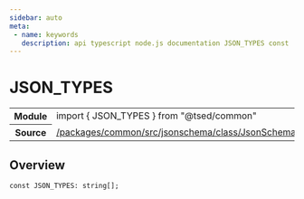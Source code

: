 ```yaml
---
sidebar: auto
meta:
 - name: keywords
   description: api typescript node.js documentation JSON_TYPES const
---
```

# JSON_TYPES <Badge text="Constant" type="const"/>
<!-- Summary -->
<section class="symbol-info"><table class="is-full-width"><tbody><tr><th>Module</th><td><div class="lang-typescript"><span class="token keyword">import</span> { JSON_TYPES }&nbsp;<span class="token keyword">from</span>&nbsp;<span class="token string">"@tsed/common"</span></div></td></tr><tr><th>Source</th><td><a href="https://github.com/Romakita/ts-express-decorators/blob/v5.0.2/packages/common/src/jsonschema/class/JsonSchema.ts#L0-L0">/packages/common/src/jsonschema/class/JsonSchema.ts</a></td></tr></tbody></table></section>

<!-- Overview -->
## Overview


<pre><code class="typescript-lang "><span class="token keyword">const</span> JSON_TYPES<span class="token punctuation">:</span> <span class="token keyword">string</span><span class="token punctuation">[</span><span class="token punctuation">]</span><span class="token punctuation">;</span></code></pre>